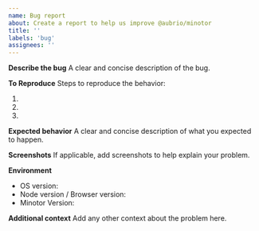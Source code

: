 ```yaml
---
name: Bug report
about: Create a report to help us improve @aubrio/minotor
title: ''
labels: 'bug'
assignees: ''
---
```


**Describe the bug**
A clear and concise description of the bug.

**To Reproduce**
Steps to reproduce the behavior:

1.
2.
3.

**Expected behavior**
A clear and concise description of what you expected to happen.

**Screenshots**
If applicable, add screenshots to help explain your problem.

**Environment**

- OS version:
- Node version / Browser version:
- Minotor Version:

**Additional context**
Add any other context about the problem here.
